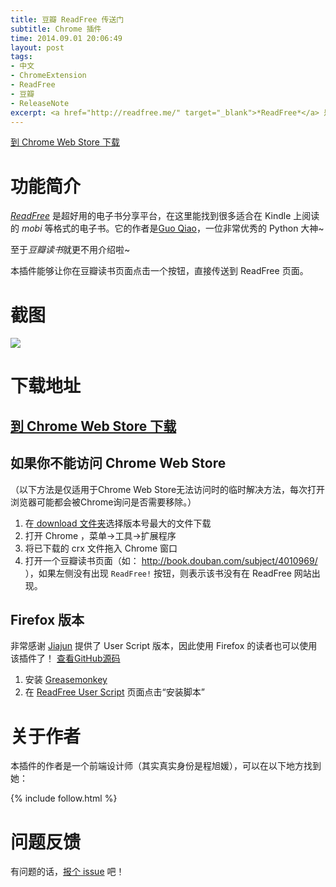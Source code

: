 ```yaml
---
title: 豆瓣 ReadFree 传送门
subtitle: Chrome 插件
time: 2014.09.01 20:06:49
layout: post
tags:
- 中文
- ChromeExtension
- ReadFree
- 豆瓣
- ReleaseNote
excerpt: <a href="http://readfree.me/" target="_blank">*ReadFree*</a> 是超好用的电子书分享平台，在这里能找到很多适合在 Kindle 上阅读的 *mobi* 等格式的电子书。至于*豆瓣读书*就更不用介绍啦~ 本插件能够让你在豆瓣读书页面点击一个按钮，直接传送到 ReadFree 页面。<a href="https://chrome.google.com/webstore/detail/%E8%B1%86%E7%93%A3readfree%E4%BC%A0%E9%80%81%E9%97%A8/nnijmebffagpcclklhofdkjeimnmckjp?hl=en&gl=CN" target="_blank" onclick="_gaq.push(['_trackEvent', 'ToChromeStore', 'readfree', window.location.pathname]);">到 Chrome Web Store 下载 </a>
---
```


<p class="no-indent"><a class="button" href="https://chrome.google.com/webstore/detail/%E8%B1%86%E7%93%A3readfree%E4%BC%A0%E9%80%81%E9%97%A8/nnijmebffagpcclklhofdkjeimnmckjp?hl=en&gl=CN" target="_blank" onclick="_gaq.push(['_trackEvent', 'ToChromeStore', 'readfree', window.location.pathname]);">到 Chrome Web Store 下载</a></p>

# 功能简介

<a href="http://readfree.me/" target="_blank">*ReadFree*</a> 是超好用的电子书分享平台，在这里能找到很多适合在 Kindle 上阅读的 *mobi* 等格式的电子书。它的作者是<a href="http://guoqiao.me/" target="_blank">Guo Qiao</a>，一位非常优秀的 Python 大神~

至于*豆瓣读书*就更不用介绍啦~

本插件能够让你在豆瓣读书页面点击一个按钮，直接传送到 ReadFree 页面。

# 截图

<img src="{{ site.url }}/img/loading.gif" data-src="https://raw.githubusercontent.com/Ovilia/readfree-chrome-extension/master/res/screenshot.png" />

# 下载地址

## <a href="https://chrome.google.com/webstore/detail/%E8%B1%86%E7%93%A3readfree%E4%BC%A0%E9%80%81%E9%97%A8/nnijmebffagpcclklhofdkjeimnmckjp?hl=en&gl=CN" target="_blank" onclick="_gaq.push(['_trackEvent', 'ToChromeStore', 'readfree', window.location.pathname]);">到 Chrome Web Store 下载</a>

## 如果你不能访问 Chrome Web Store

（以下方法是仅适用于Chrome Web Store无法访问时的临时解决方法，每次打开浏览器可能都会被Chrome询问是否需要移除。）

1. 在<a href="https://github.com/Ovilia/readfree-chrome-extension/tree/master/download"> download 文件夹</a>选择版本号最大的文件下载
2. 打开 Chrome ，菜单->工具->扩展程序
3. 将已下载的 crx 文件拖入 Chrome 窗口
4. 打开一个豆瓣读书页面（如： http://book.douban.com/subject/4010969/ ），如果左侧没有出现 `ReadFree!` 按钮，则表示该书没有在 ReadFree 网站出现。

## Firefox 版本

非常感谢 <a href="https://github.com/JiajunW" target="_blank">Jiajun</a> 提供了 User Script 版本，因此使用 Firefox 的读者也可以使用该插件了！ <a href="https://github.com/JiajunW/douban2readfree" target="_blank">查看GitHub源码</a>

1. 安装 <a href="https://addons.mozilla.org/en-UgS/firefox/addon/greasemonkey/" target="_blank">Greasemonkey</a>
2. 在 <a href="https://greasyfork.org/zh-CN/scripts/4905-%E8%B1%86%E7%93%A3-readfree-%E4%BC%A0%E9%80%81%E9%97%A8" target="_blank">ReadFree User Script</a> 页面点击“安装脚本”

# 关于作者

本插件的作者是一个前端设计师（其实真实身份是程旭媛），可以在以下地方找到她：

{% include follow.html %}

# 问题反馈

有问题的话，<a href="https://github.com/Ovilia/readfree-chrome-extension/issues/new">报个 issue</a> 吧！
